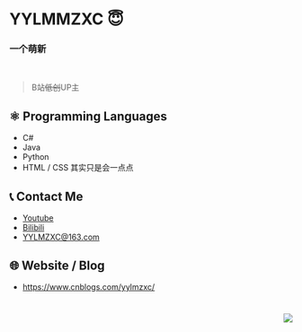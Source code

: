 # YYLMMZXC 😇
### 一个萌新


<br/>

> B站~~低创~~UP主

## ⚛️ Programming Languages
- C#
- Java
- Python
- HTML / CSS
其实只是会一点点
## 📞 Contact Me
- [Youtube](https://www.youtube.com/channel/UC9sSvoOdEGqmz4l1u4_YXVA)
- [Bilibili](https://space.bilibili.com/392592375)
- YYLMZXC@163.com
## 🌐 Website / Blog
- https://www.cnblogs.com/yylmzxc/

#

<img align="right" src="https://images.cnblogs.com/cnblogs_com/blogs/745527/galleries/2136998/o_220402091812_%E9%AD%88.jpg">
